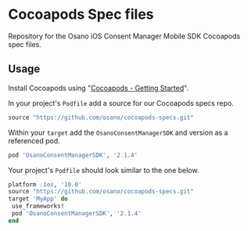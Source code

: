# Cocoapods Spec files

Repository for the Osano iOS Consent Manager Mobile SDK Cocoapods spec files.

## Usage

Install Cocoapods using "[Cocoapods - Getting Started](https://guides.cocoapods.org/using/getting-started.html)".

In your project's `Podfile` add a source for our Cocoapods specs repo.

```Ruby
source "https://github.com/osano/cocoapods-specs.git"
```

Within your `target` add the `OsanoConsentManagerSDK` and version as a referenced pod.

```Ruby
pod 'OsanoConsentManagerSDK', '2.1.4'
```

Your project's `Podfile` should look similar to the one below.

```Ruby
platform :ios, '10.0'
source "https://github.com/osano/cocoapods-specs.git"
target 'MyApp' do
 use_frameworks!
 pod 'OsanoConsentManagerSDK', '2.1.4'
end
```
